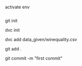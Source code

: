 





activate env
```bash
```













git init

dvc init

dvc add data_given/winequality.csv

git add .

git commit -m "first commit"
 